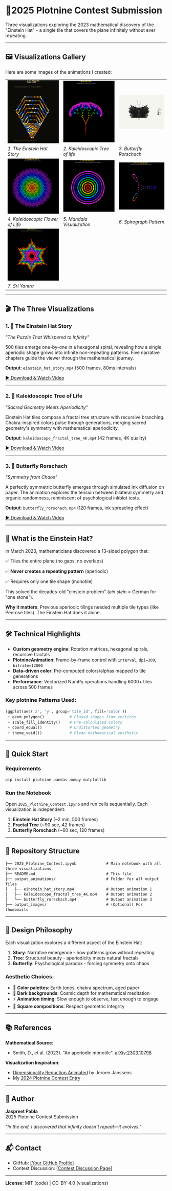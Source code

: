 # 🎨2025 Plotnine Contest Submission

Three visualizations exploring the 2023 mathematical discovery of the "Einstein Hat" - a single tile that covers the plane infinitely without ever repeating.

---

## 🖼️ Visualizations Gallery

Here are some images of the animations I created:

|   |   |   |
|---|---|---|
| ![Einstein Hat Story](output_images/einstein_hat_story.png) | ![Kaleidoscopic Tree](output_images/kaleidoscope_fractal_tree_4K.png) | ![Butterfly Rorschach](output_images/butterfly_rorschach.png) |
| _1. The Einstein Hat Story_ | _2. Kaleidoscopic Tree of life_ | _3. Butterfly Rorschach_ |
| ![Kaleidoscopic Tree of Life](output_images/kaleidoscope_flower_of_life_4K.png) | ![Mandala Visualization](output_images/kaleidoscope_mandala_4K.png) | ![Spirograph Pattern](output_images/kaleidoscope_spirograph_4K.png) |
| _4. Kaleidoscopic Flower of Life_ | _5. Mandala Visualization_ | _6. Spirograph Pattern_ |
| ![Sri Yantra](output_images/kaleidoscope_sri_yantra_4K.png) |   |   |
| _7. Sri Yantra_ |   |   |

---

## 🎬 The Three Visualizations

### 1. 🌱 The Einstein Hat Story
*"The Puzzle That Whispered to Infinity"*

500 tiles emerge one-by-one in a hexagonal spiral, revealing how a single aperiodic shape grows into infinite non-repeating patterns. Five narrative chapters guide the viewer through the mathematical journey.

**Output**: `einstein_hat_story.mp4` (500 frames, 80ms intervals)

<a href="https://github.com/PablaOO7/Plotnine-Contest-2025/blob/master/output_animations/einstein_hat_story.mp4" target="_blank">▶️ Download & Watch Video</a>

---

### 2. 🌳 Kaleidoscopic Tree of Life  
*"Sacred Geometry Meets Aperiodicity"*

Einstein Hat tiles compose a fractal tree structure with recursive branching. Chakra-inspired colors pulse through generations, merging sacred geometry's symmetry with mathematical aperiodicity.

**Output**: `kaleidoscope_fractal_tree_4K.mp4` (42 frames, 4K quality)

<a href="https://github.com/PablaOO7/Plotnine-Contest-2025/blob/master/output_animations/kaleidoscope_fractal_tree_4K.mp4" target="_blank">▶️ Download & Watch Video</a>

---

### 3. 🦋 Butterfly Rorschach
*"Symmetry from Chaos"*

A perfectly symmetric butterfly emerges through simulated ink diffusion on paper. The animation explores the tension between bilateral symmetry and organic randomness, reminiscent of psychological inkblot tests.

**Output**: `butterfly_rorschach.mp4` (120 frames, ink spreading effect)

<a href="https://github.com/PablaOO7/Plotnine-Contest-2025/blob/master/output_animations/butterfly_rorschach.mp4" target="_blank">▶️ Download & Watch Video</a>

---

## 🧩 What is the Einstein Hat?

In March 2023, mathematicians discovered a 13-sided polygon that:

✅ Tiles the entire plane (no gaps, no overlaps)

✅ **Never creates a repeating pattern** (aperiodic)

✅ Requires only one tile shape (monotile)

This solved the decades-old "einstein problem" (*ein stein* = German for "one stone").

**Why it matters**: Previous aperiodic tilings needed multiple tile types (like Penrose tiles). The Einstein Hat does it alone.

---

## 🛠️ Technical Highlights

- **Custom geometry engine**: Rotation matrices, hexagonal spirals, recursive fractals
- **PlotnineAnimation**: Frame-by-frame control with `interval`, `dpi=300`, `bitrate=12000`
- **Data-driven color**: Pre-computed colors/alphas mapped to tile generations
- **Performance**: Vectorized NumPy operations handling 6000+ tiles across 500 frames

### Key plotnine Patterns Used:
```python
(ggplot(aes('x', 'y', group='tile_id', fill='color'))
 + geom_polygon()           # Closed shapes from vertices
 + scale_fill_identity()    # Pre-calculated colors
 + coord_equal()            # Undistorted geometry
 + theme_void())            # Clean mathematical aesthetic
```

---

## 🚀 Quick Start

### Requirements
```bash
pip install plotnine pandas numpy matplotlib
```

### Run the Notebook
Open `2025_Plotnine_Contest.ipynb` and run cells sequentially. Each visualization is independent:

1. **Einstein Hat Story** (~2 min, 500 frames)
2. **Fractal Tree** (~90 sec, 42 frames)  
3. **Butterfly Rorschach** (~60 sec, 120 frames)

---

## 📁 Repository Structure

```
├── 2025_Plotnine_Contest.ipynb             # Main notebook with all three visualizations
├── README.md                               # This file
├── output_animations/                      # Folder for all output files
│   ├── einstein_hat_story.mp4              # Output animation 1
│   ├── kaleidoscope_fractal_tree_4K.mp4    # Output animation 2
│   └── butterfly_rorschach.mp4             # Output animation 3
├── output_images/                          # (Optional) For thumbnails
```

---

## 🎯 Design Philosophy

Each visualization explores a different aspect of the Einstein Hat:

1. **Story**: Narrative emergence - how patterns grow without repeating
2. **Tree**: Structural beauty - aperiodicity meets natural fractals  
3. **Butterfly**: Psychological paradox - forcing symmetry onto chaos

### Aesthetic Choices:
- 🎨 **Color palettes**: Earth tones, chakra spectrum, aged paper
- 🖤 **Dark backgrounds**: Cosmic depth for mathematical meditation
- ⚡ **Animation timing**: Slow enough to observe, fast enough to engage
- 📐 **Square compositions**: Respect geometric integrity

---

## 📚 References

**Mathematical Source**:
- Smith, D., et al. (2023). "An aperiodic monotile". [arXiv:2303.10798](https://arxiv.org/abs/2303.10798)

**Visualization Inspiration**:
- [Dimensionality Reduction Animated](https://github.com/jeroenjanssens/dimensionality-reduction-animated) by Jeroen Janssens
- My [2024 Plotnine Contest Entry](https://github.com/PablaOO7/Plotnine-Contest-2024)

---

## 👤 Author

**Jaspreet Pabla**  
2025 Plotnine Contest Submission

*"In the end, I discovered that infinity doesn't repeat—it evolves."*

---

## 📬 Contact

- GitHub: [\[Your GitHub Profile\]](https://github.com/PablaOO7)
- Contest Discussion: [[Contest Discussion Page\]](https://github.com/has2k1/plotnine/discussions/999#discussion-9035441)

---


**License**: MIT (code) | CC-BY-4.0 (visualizations)





